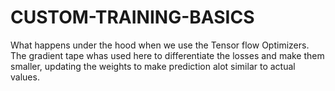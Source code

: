 # CUSTOM-TRAINING-BASICS
What happens under the hood when we use the Tensor flow Optimizers.
The gradient tape whas used here to differentiate the losses and make them smaller, updating the weights to make prediction alot similar to actual values.
